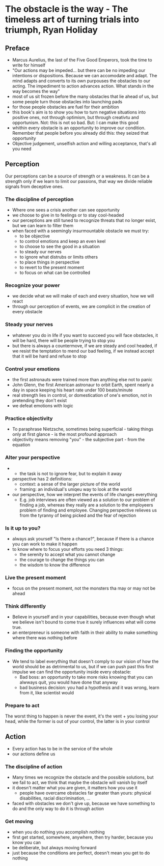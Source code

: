 # The obstacle is the way - The timeless art of turning trials into triumph, Ryan Holiday

## Preface
- Marcus Aurelius, the last of the Five Good Emperors, took the time to write for himself
- "Our actions may be impeded... but there can be no impeding our intentions or dispositions. Because we can accomodate and adapt. The mind adapts and converts to its own purpouses the obstacles to our acting. The impediment to action advances action. What stands in the way becomes the way"
- most of us sit frozen before the many obstacles that lie ahead of us, but some people turn those obstacles into launching pads
- for those people obstacles are fuel for their ambition
- this book's aim is to show you how to turn negative situations into positive ones, not through optimism, but through creativtu and opportunism.
Not: this is not so bad. But: I can make this good
- whithin every obstacle is an opportunity to improve our condition. Remember that people before you already did this: they seized that opportunity
- Objective judgement, unselfish action and willing acceptance, that's all you need

## Perception
Our perceptions can be a source of strength or a weakness. It can be a strength only if we learn to limit our passions, that way we divide reliable signals from deceptive ones.

### The discipline of perception
- Where one sees a crisis another can see opportunity
- we choose to give in to feelings or to stay cool-headed
- our perceptions are still tuned to recognize threats that no longer exist, but we can learn to filter them
- when faced with a seemingly insurmountable obstacle we must try:
    - to be objective
    - to control emotions and keep an even keel
    - to choose to see the good in a situation
    - to steady our nerves
    - to ignore what distrubs or limits others
    - to place things in perspective
    - to revert to the present moment
    - to focus on what can be controlled

### Recognize your power
- we decide what we will make of each and every situation, how we will react
- through our perception of events, we are complicit in the creation of every obstacle

### Steady your nerves
- whatever you do in life if you want to succeed you will face obstacles, it will be hard, there will be people trying to stop you
- but there is always a countermove, if we are steady and cool headed, if we resist the temptation to mend our bad feeling, if we instead accept that it will be hard and refuse to stop

### Control your emotions
- the first astronauts were trained more than anything else not to panic
- John Glenn, the first American astronaur to orbit Earth, spent nearly a day in space keeping his heart rate under 100 beats/minute
- real strength lies in control, or domestication of one's emotion, not in pretending they don't exist
- we defeat emotions with logic

### Practice objectivity
- To paraphrase Nietzsche, sometimes being superficial - taking things only at first glance - is the most profound approach
- objectivity means removing "you" - the subjective part - from the equation

### Alter your perspective
- - the task is not to ignore fear, but to explain it away
- perspective has 2 definitions:
    - context: a sense of the larger picture of the world
    - framing: an individual's uniqeu way to look at the world
- our perspective, how we interpret the events of life changes everything
    - E.g. job interviews are often viewed as a solution to our problem of finding a job, whereas they really are a solution to the employeers problem of finding and employee. Changing perspective relieves us from the tyranny of being picked and the fear of rejection

### Is it up to you?
- always ask yourself "Is there a chance?", because if there is a chance you can work to make it happen
- to know where to focus your efforts you need 3 things:
    - the serenity to accept what you cannot change
    - the courage to change the things you can
    - the wisdom to know the difference

### Live the present moment
- focus on the present moment, not the monsters tha may or may not be ahead

### Think differently
- Believe in yourself and in your capabilities, because even though what we believe isn't bound to come true it surely influences what will come true.
- an enterpreneur is someone with faith in their ability to make something where there was nothing before

### Finding the opportunity
- We tend to label everything that doesn't comply to our vision of how the world should be as detrimental to us, but if we can push past this first impulse we can find the opportunity inside every obstacle:
    - Bad boss: an opportunity to take more risks knowing that you can alwways quit, you would have done that anyway
    - bad business decision: you had a hypothesis and it was wrong, learn from it, like  scientist would

### Prepare to act
The worst thing to happen is never the event, it's the vent + you losing your head, while the former is out of your control, the latter is in your control

## Action
- Every action has to be in the service of the whole
- our actions define us

### The discipline of action
- Many times we recognize the obstacle and the possible solutions, but we fail to act, we think that maybe the obstacle will vanish by itself
- it doesn't matter what you are given, it matters how you use it
    - people have overcame obstacles far greater than yours: physical disabilities, racial discrimination, ...
- faced with obstacles we don't give up, because we have something to do and the only way to do it is through action

### Get moving
- when you do nothing you accomplish nothing
- first get started, somewhere, anywhere, then try harder, because you know you can
- be deliberate, but always moving forward
- just because the conditions are perfect, doesn't mean you get to do nothing